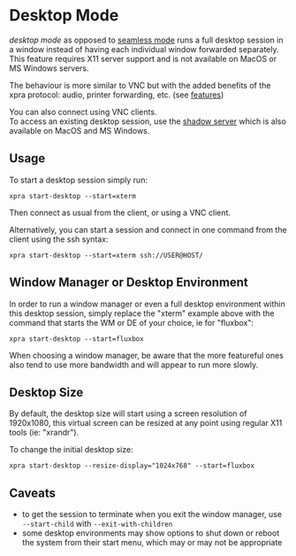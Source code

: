 # Desktop Mode
_desktop mode_ as opposed to [seamless mode](Seamless.md) runs a full desktop session in a window instead of having each individual window forwarded separately.\
This feature requires X11 server support and is not available on MacOS or MS Windows servers.

The behaviour is more similar to VNC but with the added benefits of the xpra protocol: audio, printer forwarding, etc. (see [features](../Features/README.md))

You can also connect using VNC clients.\
To access an existing desktop session, use the [shadow server](Shadow) which is also available on MacOS and MS Windows.


## Usage
To start a desktop session simply run:
```shell
xpra start-desktop --start=xterm
```
Then connect as usual from the client, or using a VNC client.

Alternatively, you can start a session and connect in one command from the client using the ssh syntax:
```shell
xpra start-desktop --start=xterm ssh://USER@HOST/
```


## Window Manager or Desktop Environment
In order to run a window manager or even a full desktop environment within this desktop session, simply replace the "xterm" example above with the command that starts the WM or DE of your choice, ie for "fluxbox":
```shell
xpra start-desktop --start=fluxbox
```
When choosing a window manager, be aware that the more featureful ones also tend to use more bandwidth and will appear to run more slowly.


## Desktop Size

By default, the desktop size will start using a screen resolution of 1920x1080, this virtual screen can be resized at any point using regular X11 tools (ie: "xrandr").

To change the initial desktop size:
```shell
xpra start-desktop --resize-display="1024x768" --start=fluxbox
```

## Caveats
* to get the session to terminate when you exit the window manager, use `--start-child` with `--exit-with-children`
* some desktop environments may show options to shut down or reboot the system from their start menu, which may or may not be appropriate
